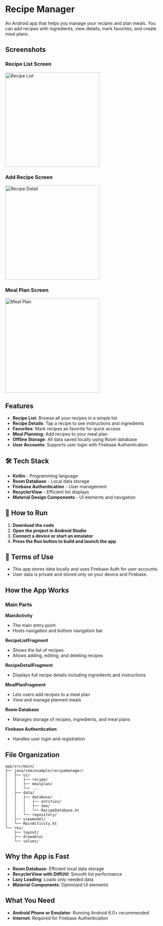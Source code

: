 # Recipe Manager

An Android app that helps you manage your recipes and plan meals. You can add recipes with ingredients, view details, mark favorites, and create meal plans.

## Screenshots

### Recipe List Screen

<img src="Screenshot 2025-06-23 204340.png" alt="Recipe List" width="300">

### Add Recipe Screen

<img src="Screenshot 2025-06-23 204410.png" alt="Recipe Detail" width="300">

### Meal Plan Screen

<img src="Screenshot 2025-06-23 204355.png" alt="Meal Plan" width="300">

## Features

* **Recipe List**: Browse all your recipes in a simple list
* **Recipe Details**: Tap a recipe to see instructions and ingredients
* **Favorites**: Mark recipes as favorite for quick access
* **Meal Planning**: Add recipes to your meal plan
* **Offline Storage**: All data saved locally using Room database
* **User Accounts**: Supports user login with Firebase Authentication

## 🛠 Tech Stack

* **Kotlin** - Programming language
* **Room Database** - Local data storage
* **Firebase Authentication** - User management
* **RecyclerView** - Efficient list displays
* **Material Design Components** - UI elements and navigation

## 📂 How to Run

1. **Download the code**
2. **Open the project in Android Studio**
3. **Connect a device or start an emulator**
4. **Press the Run button to build and launch the app**

## 📄 Terms of Use

* This app stores data locally and uses Firebase Auth for user accounts.
* User data is private and stored only on your device and Firebase.

## How the App Works

### Main Parts

**MainActivity**

* The main entry point
* Hosts navigation and bottom navigation bar

**RecipeListFragment**

* Shows the list of recipes
* Allows adding, editing, and deleting recipes

**RecipeDetailFragment**

* Displays full recipe details including ingredients and instructions

**MealPlanFragment**

* Lets users add recipes to a meal plan
* View and manage planned meals

**Room Database**

* Manages storage of recipes, ingredients, and meal plans

**Firebase Authentication**

* Handles user login and registration

## File Organization

```
app/src/main/
├── java/com/example/recipemanager/
│   ├── ui/
│   │   ├── recipe/
│   │   ├── mealplan/
│   │   └── ...
│   ├── data/
│   │   ├── database/
│   │   │   ├── entities/
│   │   │   ├── dao/
│   │   │   └── RecipeDatabase.kt
│   │   └── repository/
│   ├── viewmodel/
│   └── MainActivity.kt
└── res/
    ├── layout/
    ├── drawable/
    └── values/
```

## Why the App is Fast

* **Room Database**: Efficient local data storage
* **RecyclerView with DiffUtil**: Smooth list performance
* **Lazy Loading**: Loads only needed data
* **Material Components**: Optimized UI elements

## What You Need

* **Android Phone or Emulator**: Running Android 6.0+ recommended
* **Internet**: Required for Firebase Authentication
